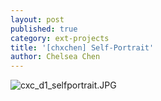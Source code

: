 ```yaml
---
layout: post
published: true
category: ext-projects
title: '[chxchen] Self-Portrait'
author: Chelsea Chen
---
```

![cxc_d1_selfportrait.JPG]({{site.baseurl}}/assets/cxc_d1_selfportrait.JPG)